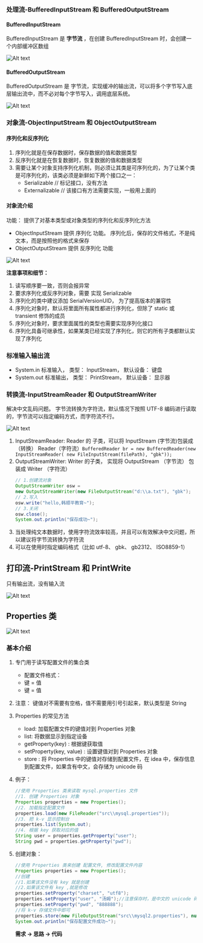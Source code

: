 ### 处理流-BufferedInputStream 和 BufferedOutputStream
#### BufferedInputStream
BufferedInputStream 是 **字节流** ，在创建 BufferedInputStream 时，会创建一个内部缓冲区数组

![Alt text](pictures/java后端入门第21天.png)

#### BufferedOutputStream
BufferedOutputStream 是 字节流，实现缓冲的输出流，可以将多个字节写入底层输出流中，而不必对每个字节写入，调用底层系统。

![Alt text](pictures/java后端入门第21天01.png)

### 对象流-ObjectInputStream 和 ObjectOutputStream
#### 序列化和反序列化
1. 序列化就是在保存数据时，保存数据的值和数据类型
2. 反序列化就是在恢复数据时，恢复数据的值和数据类型
3. 需要让某个对象支持序列化机制，则必须让其类是可序列化的，为了让某个类是可序列化的，该类必须是新鲜如下两个接口之一：
    - Serializable // 标记接口，没有方法
    - Externalizable // 该接口有方法需要实现，一般用上面的

#### 对象流介绍
功能： 提供了对基本类型或对象类型的序列化和反序列化方法
- ObjectInputStream 提供 序列化 功能。 序列化后，保存的文件格式，不是纯文本，而是按照他的格式来保存
- ObjectOutputStream 提供 反序列化 功能

![Alt text](pictures/java后端入门第21天02.png)

**注意事项和细节：**

1. 读写顺序要一致，否则会报异常
2. 要求序列化或反序列对象，需要 实现 Serializable
3. 序列化的类中建议添加  SerialVersionUID， 为了提高版本的兼容性
4. 序列化对象时，默认将里面所有属性都进行序列化，但除了 static 或 transient 修饰的成员
5. 序列化对象时，要求里面属性的类型也需要实现序列化接口
6. 序列化具备可继承性，如果某类已经实现了序列化，则它的所有子类都默认实现了序列化

### 标准输入输出流
- System.in 标准输入， 类型： InputStream， 默认设备： 键盘
- System.out 标准输出， 类型： PrintStream， 默认设备： 显示器

### 转换流-InputStreamReader 和 OutputStreamWriter

解决中文乱码问题。  字节流转换为字符流，默认情况下按照 UTF-8 编码进行读取的，字节流可以指定编码方式，而字符流不行。

![Alt text](pictures/java后端入门第21天03.png)

1. InputStreamReader: Reader 的 子类，可以将 InputStream (字节流)包装成（转换） Reader（字符流）`BufferedReader br = new BufferedReader(new InputStreamReader(
new FileInputStream(filePath), "gbk"));`
2. OutputStreamWriter: Writer 的子类， 实现将 OutputStream （字节流） 包装成 Writer （字符流）
    ```java
    // 1.创建流对象
    OutputStreamWriter osw =
    new OutputStreamWriter(new FileOutputStream("d:\\a.txt"), "gbk");
    // 2.写入
    osw.write("hello,韩顺平教育~");
    // 3.关闭
    osw.close();
    System.out.println("保存成功~");
    ```
3. 当处理纯文本数据时，使用字符流效率较高，并且可以有效解决中文问题，所以建议将字节流转换为字符流
4. 可以在使用时指定编码格式（比如 utf-8、 gbk、 gb2312、 ISO8859-1）

## 打印流-PrintStream 和 PrintWrite
只有输出流，没有输入流

![Alt text](pictures/java后端入门第21天04.png)

## Properties 类

![Alt text](pictures/java后端入门第21天05.png)

### 基本介绍
1. 专门用于读写配置文件的集合类
    - 配置文件格式：
    - 键 = 值
    - 键 = 值
2. 注意： 键值对不需要有空格，值不需要用引号引起来，默认类型是 String
3. Properties 的常见方法
    - load: 加载配置文件的键值对到 Properties 对象
    - list: 将数据显示到指定设备
    - getProperty(key) : 根据键获取值
    - setProperty(key, value) : 设置键值对到 Properties 对象
    - store : 将 Properties 中的键值对存储到配置文件，在 idea 中，保存信息到配置文件，如果含有中文，会存储为 unicode 码
4. 例子：
    ```java
    //使用 Properties 类来读取 mysql.properties 文件
    //1. 创建 Properties 对象
    Properties properties = new Properties();
    //2. 加载指定配置文件
    properties.load(new FileReader("src\\mysql.properties"));
    //3. 把 k-v 显示控制台
    properties.list(System.out);
    //4. 根据 key 获取对应的值
    String user = properties.getProperty("user");
    String pwd = properties.getProperty("pwd");
    ```
5. 创建对象：
    ```java
    //使用 Properties 类来创建 配置文件, 修改配置文件内容
    Properties properties = new Properties();
    //创建
    //1.如果该文件没有 key 就是创建
    //2.如果该文件有 key ,就是修改
    properties.setProperty("charset", "utf8");
    properties.setProperty("user", "汤姆");//注意保存时，是中文的 unicode 码值
    properties.setProperty("pwd", "888888");
    //将 k-v 存储文件中即可
    properties.store(new FileOutputStream("src\\mysql2.properties"), null);
    System.out.println("保存配置文件成功~");
    ```

    **需求 -> 思路 -> 代码**